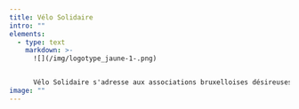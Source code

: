 ```yaml
---
title: Vélo Solidaire
intro: ""
elements:
  - type: text
    markdown: >-
      ![](/img/logotype_jaune-1-.png)


      Vélo Solidaire s'adresse aux associations bruxelloises désireuses de mettre en place un projet vélo dans le but de rendre la pratique du vélo accessible à toutes et tous et, particulièrement, aux personnes éloignées de la culture vélo pour des raisons sociales, économiques, culturelles ou de genre.
image: ""
---
```

